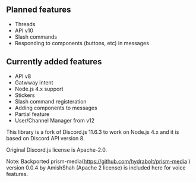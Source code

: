 ## Planned features
- Threads
- API v10
- Slash commands
- Responding to components (buttons, etc) in messages

## Currently added features
- API v8
- Gatwway intent
- Node.js 4.x support
- Stickers
- Slash command registeration
- Adding components to messages
- Partial feature
- User/Channel Manager from v12

This library is a fork of Discord.js 11.6.3 to work on Node.js 4.x and it is based on Discord API version 8. 

Original Discord.js license is Apache-2.0.

Note: Backported prism-media(https://github.com/hydrabolt/prism-media ) version 0.0.4 by AmishShah (Apache 2 license) is included here for voice features.

